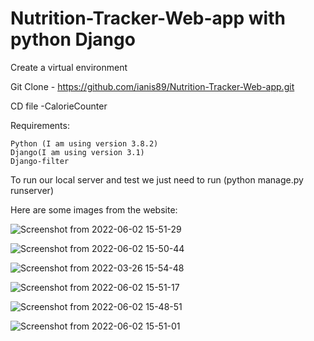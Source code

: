 # Nutrition-Tracker-Web-app with python Django

Create a virtual environment

Git Clone - https://github.com/ianis89/Nutrition-Tracker-Web-app.git

CD file -CalorieCounter

Requirements:

    Python (I am using version 3.8.2)
    Django(I am using version 3.1)
    Django-filter

To run our local server and test we just need to run (python manage.py runserver)    

    
Here are some images from the website:

![Screenshot from 2022-06-02 15-51-29](https://user-images.githubusercontent.com/95642631/171680649-9efde7d5-bbb8-4e8e-927d-fd9a9c59ebcc.png)

![Screenshot from 2022-06-02 15-50-44](https://user-images.githubusercontent.com/95642631/171680682-997f2453-3ce7-4b71-b551-fa04f0ad2e3c.png)

![Screenshot from 2022-03-26 15-54-48](https://user-images.githubusercontent.com/95642631/171680703-e8881fef-69a1-4a8c-ab66-4591cdbcfbc4.png)

![Screenshot from 2022-06-02 15-51-17](https://user-images.githubusercontent.com/95642631/171680723-6df89e2b-c80a-4562-8d47-e522c1f85553.png)

![Screenshot from 2022-06-02 15-48-51](https://user-images.githubusercontent.com/95642631/171680752-51715dca-54a7-4779-ad29-881e49f93e11.png)

![Screenshot from 2022-06-02 15-51-01](https://user-images.githubusercontent.com/95642631/171680802-d90167f8-f3f7-4897-8665-57e1ed81c8b2.png)

